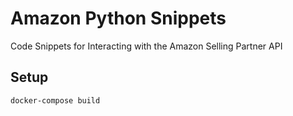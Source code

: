# Amazon Python Snippets

Code Snippets for Interacting with the Amazon Selling Partner API


## Setup

```shell
docker-compose build
```
